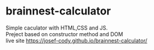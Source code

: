 # brainnest-calculator </br>
Simple caculator with HTML,CSS and JS. </br>
Preject based on constructor method and DOM </br>
live site https://josef-cody.github.io/brainnest-calculator/

